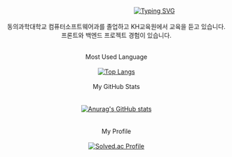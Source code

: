 <!-- <img src="https://img.shields.io/badge/이클립스-2C2255?style=flat&logo=eclipseide&logoColor=white"/>-->

<div align=center> 
  
  &nbsp;&nbsp;&nbsp;&nbsp;&nbsp;&nbsp;&nbsp;&nbsp;&nbsp;&nbsp;&nbsp;&nbsp;&nbsp;&nbsp;&nbsp;&nbsp;&nbsp;&nbsp;&nbsp;&nbsp;&nbsp;&nbsp;&nbsp;&nbsp;&nbsp;&nbsp;&nbsp;&nbsp;&nbsp;&nbsp;&nbsp;&nbsp;&nbsp;&nbsp;&nbsp;&nbsp;&nbsp;&nbsp;&nbsp;&nbsp;&nbsp;&nbsp;&nbsp; [![Typing SVG](https://readme-typing-svg.demolab.com?font=Fira+Code&pause=1000&width=435&lines=99JeonJongMin's+GitHub)](https://git.io/typing-svg)
  <br>
  <br>
  동의과학대학교 컴퓨터소프트웨어과를 졸업하고 KH교육원에서 교육을 듣고 있습니다. <br>
  프론트와 백엔드 프로젝트 경험이 있습니다.
<br/>
<br/>

Most Used Language
<br>
<br>
[![Top Langs](https://github-readme-stats.vercel.app/api/top-langs/?username=99JeonJongMin)](https://github.com/anuraghazra/github-readme-stats)
<br>
<br>
My GitHub Stats
<br>
<br>
<br>
[![Anurag's GitHub stats](https://github-readme-stats.vercel.app/api?username=99JeonJongMin)](https://github.com/anuraghazra/github-readme-stats)
<br>
<br>
<br>
My Profile
<br>
<br>
[![Solved.ac Profile](http://mazassumnida.wtf/api/generate_badge?boj=99JeonJongMin)](https://solved.ac/99JeonJongMin)<br/>

</div>
